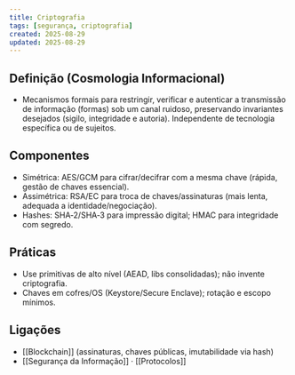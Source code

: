 ```yaml
---
title: Criptografia
tags: [segurança, criptografia]
created: 2025-08-29
updated: 2025-08-29
---
```


## Definição (Cosmologia Informacional)
- Mecanismos formais para restringir, verificar e autenticar a transmissão de informação (formas) sob um canal ruidoso, preservando invariantes desejados (sigilo, integridade e autoria). Independente de tecnologia específica ou de sujeitos.

## Componentes
- Simétrica: AES/GCM para cifrar/decifrar com a mesma chave (rápida, gestão de chaves essencial).
- Assimétrica: RSA/EC para troca de chaves/assinaturas (mais lenta, adequada a identidade/negociação).
- Hashes: SHA‑2/SHA‑3 para impressão digital; HMAC para integridade com segredo.

## Práticas
- Use primitivas de alto nível (AEAD, libs consolidadas); não invente criptografia.
- Chaves em cofres/OS (Keystore/Secure Enclave); rotação e escopo mínimos.

## Ligações
- [[Blockchain]] (assinaturas, chaves públicas, imutabilidade via hash)
- [[Segurança da Informação]] · [[Protocolos]]
